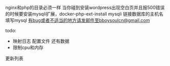 nginx和php的目录必须一样
当你碰到安装wordpress出现空白页并且报500错误的时候要安装mysqli扩展，docker-php-ext-install mysqli
链接数据库的主机名填写mysql
有bug或者不适当的地方请发邮件至bboysoulcn@gmail.com

todo: 
- 映射日志 配置文件 还有数据
- 限制cpu和内存

更新列表